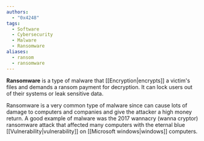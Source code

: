 ```yaml
---
authors:
  - "0x4248"
tags:
  - Software
  - Cybersecurity
  - Malware
  - Ransomware
aliases:
  - ransom
  - ransomware
---
```

**Ransomware** is a type of malware that [[Encryption|encrypts]] a victim's files and demands a ransom payment for decryption. It can lock users out of their systems or leak sensitive data.

Ransomware is a very common type of malware since can cause lots of damage to computers and companies and give the attacker a high money return. A good example of malware was the 2017 wannacry (wanna cryptor) ransomware attack that affected many computers with the eternal blue [[Vulnerability|vulnerability]] on [[Microsoft windows|windows]] computers.